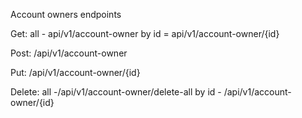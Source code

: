 Account owners endpoints

Get:
all - api/v1/account-owner
by id = api/v1/account-owner/{id}

Post:
/api/v1/account-owner

Put:
/api/v1/account-owner/{id}

Delete:
all -/api/v1/account-owner/delete-all
by id - /api/v1/account-owner/{id}
